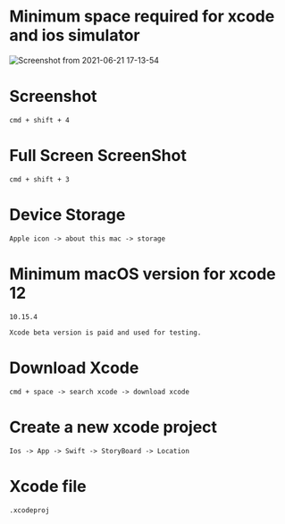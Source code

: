 # Minimum space required for xcode and ios simulator

![Screenshot from 2021-06-21 17-13-54](https://user-images.githubusercontent.com/43849911/122756490-1b5da400-d2b4-11eb-9575-9f9147b0deb0.png)

# Screenshot

```
cmd + shift + 4
```

# Full Screen ScreenShot

```
cmd + shift + 3
```

# Device Storage

```
Apple icon -> about this mac -> storage
```

# Minimum macOS version for xcode 12

```
10.15.4
```

```
Xcode beta version is paid and used for testing.  
```

# Download Xcode

```
cmd + space -> search xcode -> download xcode
```

# Create a new xcode project

```
Ios -> App -> Swift -> StoryBoard -> Location
```

# Xcode file

```
.xcodeproj
```
  
